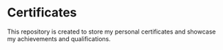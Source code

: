 # Certificates

This repository is created to store my personal certificates and showcase my achievements and qualifications.
